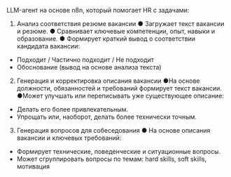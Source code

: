 LLM-агент на основе n8n, который помогает HR с задачами:
1. Анализ соответствия резюме вакансии
● Загружает текст вакансии и резюме.
● Сравнивает ключевые компетенции, опыт, навыки и образование.
● Формирует краткий вывод о соответствии кандидата вакансии: 
- Подходит / Частично подходит / Не подходит 
- Обоснование (вывод на основе анализа текста)

2. Генерация и корректировка описания вакансии
●На основе должности, обязанностей и требований формирует текст вакансии.
●Может улучшать или переписывать уже существующее описание:
- Делать его более привлекательным.
- Упрощать или, наоборот, делать более технически точным.

3. Генерация вопросов для собеседования
● На основе описания вакансии и ключевых требований:
- Формирует технические, поведенческие и ситуационные вопросы.
- Может сгруппировать вопросы по темам: hard skills, soft skills, мотивация 
